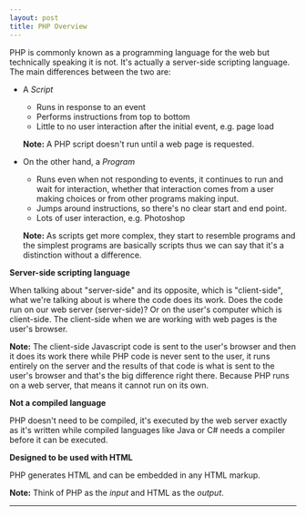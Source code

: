 ```yaml
---
layout: post
title: PHP Overview
---
```


PHP is commonly known as a programming language for the web but technically speaking it is not. It's actually a server-side scripting language. The main differences between the two are:

+ A *Script*

    + Runs in response to an event
    + Performs instructions from top to bottom
    + Little to no user interaction after the initial event, e.g. page load

    **Note:** A PHP script doesn't run until a web page is requested.

 + On the other hand, a *Program* 

    + Runs even when not responding to events, it continues to run and wait for interaction, whether that interaction comes from a user making choices or from other programs making input.
    + Jumps around instructions, so there's no clear start and end point.
    + Lots of user interaction, e.g. Photoshop

    **Note:** As scripts get more complex, they start to resemble programs and the simplest programs are basically scripts thus we can say that it's a distinction without a difference.

**Server-side scripting language**

When talking about "server-side" and its opposite, which is "client-side", what we're talking about is where the code does its work. Does the code run on our web server (server-side)? Or on the user's computer which is client-side. The client-side when we are working with web pages is the user's browser.

**Note:** The client-side Javascript code is sent to the user's browser and then it does its work there while PHP code is never sent to the user, it runs entirely on the server and the results of that code is what is sent to the user's browser and that's the big difference right there. Because PHP runs on a web server, that means it cannot run on its own.

**Not a compiled language**

PHP doesn't need to be compiled, it's executed by the web server exactly as it's written while compiled languages like Java or C# needs a compiler before it can be executed.

**Designed to be used with HTML**

PHP generates HTML and can be embedded in any HTML markup.

**Note:** Think of PHP as the *input* and HTML as the *output*.
    
---

